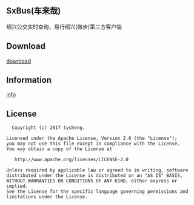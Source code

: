 ## SxBus(车来哉)

绍兴公交实时查询，易行绍兴(微步)第三方客户端

## Download
[download](http://coolapk.com/apk/tysheng.sxbus)

## Information
[info](http://coolapk.com/apk/tysheng.sxbus)

## License
```
  Copyright (c) 2017 tysheng.

Licensed under the Apache License, Version 2.0 (the "License");
you may not use this file except in compliance with the License.
You may obtain a copy of the License at

   http://www.apache.org/licenses/LICENSE-2.0

Unless required by applicable law or agreed to in writing, software
distributed under the License is distributed on an "AS IS" BASIS,
WITHOUT WARRANTIES OR CONDITIONS OF ANY KIND, either express or implied.
See the License for the specific language governing permissions and
limitations under the License.
```
